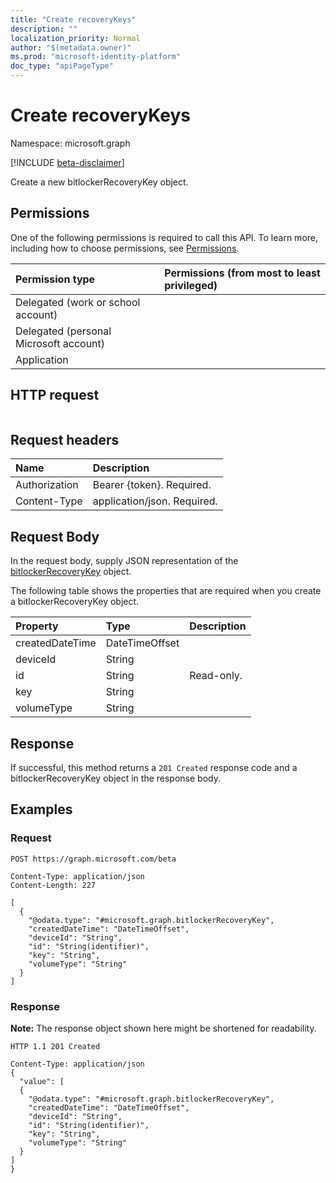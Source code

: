 ```yaml
---
title: "Create recoveryKeys"
description: ""
localization_priority: Normal
author: "$(metadata.owner)"
ms.prod: "microsoft-identity-platform"
doc_type: "apiPageType"
---
```


# Create recoveryKeys

Namespace: microsoft.graph

[!INCLUDE [beta-disclaimer](../../includes/beta-disclaimer.md)]

Create a new bitlockerRecoveryKey object.

## Permissions

One of the following permissions is required to call this API. To learn more, including how to choose permissions, see [Permissions](/graph/permissions-reference).

| Permission type                        | Permissions (from most to least privileged) |
| :------------------------------------- | :------------------------------------------ |
| Delegated (work or school account)     |                                             |
| Delegated (personal Microsoft account) |                                             |
| Application                            |                                             |

## HTTP request

<!-- {
  "blockType": "ignored"
}
-->

```http

```

## Request headers

| Name          | Description                 |
| :------------ | :-------------------------- |
| Authorization | Bearer {token}. Required.   |
| Content-Type  | application/json. Required. |

## Request Body

In the request body, supply JSON representation of the [bitlockerRecoveryKey](../resources/-bitlockerrecoverykey.md) object.

<!-- Actions and Functions -->

<!-- CRUD Methods -->

The following table shows the properties that are required when you create a bitlockerRecoveryKey object.

| Property        | Type           | Description |
| :-------------- | :------------- | :---------- |
| createdDateTime | DateTimeOffset |             |
| deviceId        | String         |             |
| id              | String         | Read-only.  |
| key             | String         |             |
| volumeType      | String         |             |

## Response

If successful, this method returns a `201 Created` response code and a bitlockerRecoveryKey object in the response body.

## Examples

### Request

<!-- {
  "blockType": "request",
  "name": "create_recoverykeys"
}
-->

```http
POST https://graph.microsoft.com/beta

Content-Type: application/json
Content-Length: 227

[
  {
    "@odata.type": "#microsoft.graph.bitlockerRecoveryKey",
    "createdDateTime": "DateTimeOffset",
    "deviceId": "String",
    "id": "String(identifier)",
    "key": "String",
    "volumeType": "String"
  }
]

```

### Response

**Note:** The response object shown here might be shortened for readability.

<!-- {
  "blockType": "response",
  "truncated": true,
  "@odata.type": "$(this.ReturnTypeFullName)"
}
-->

```http
HTTP 1.1 201 Created

Content-Type: application/json
{
  "value": [
  {
    "@odata.type": "#microsoft.graph.bitlockerRecoveryKey",
    "createdDateTime": "DateTimeOffset",
    "deviceId": "String",
    "id": "String(identifier)",
    "key": "String",
    "volumeType": "String"
  }
]
}

```
